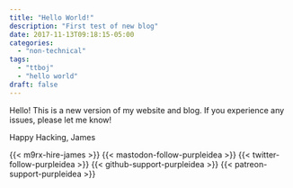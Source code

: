 ```yaml
---
title: "Hello World!"
description: "First test of new blog"
date: 2017-11-13T09:18:15-05:00
categories:
  - "non-technical"
tags:
  - "ttboj"
  - "hello world"
draft: false
---
```


Hello! This is a new version of my website and blog. If you experience any
issues, please let me know!

Happy Hacking,
James

{{< m9rx-hire-james >}}
{{< mastodon-follow-purpleidea >}}
{{< twitter-follow-purpleidea >}}
{{< github-support-purpleidea >}}
{{< patreon-support-purpleidea >}}
